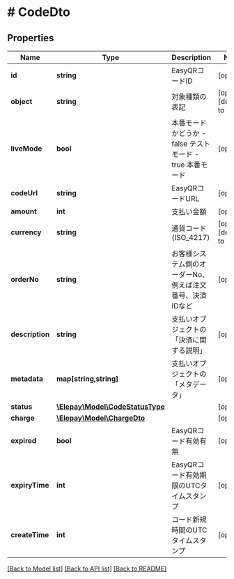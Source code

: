 # # CodeDto

## Properties

Name | Type | Description | Notes
------------ | ------------- | ------------- | -------------
**id** | **string** | EasyQRコードID | [optional] 
**object** | **string** | 対象種類の表記 | [optional] [default to 'code']
**liveMode** | **bool** | 本番モードかどうか - false テストモード - true 本番モード | [optional] 
**codeUrl** | **string** | EasyQRコードURL | [optional] 
**amount** | **int** | 支払い金額 | [optional] 
**currency** | **string** | 通貨コード (ISO_4217) | [optional] [default to 'JPY']
**orderNo** | **string** | お客様システム側のオーダーNo、例えば注文番号、決済IDなど | [optional] 
**description** | **string** | 支払いオブジェクトの「決済に関する説明」 | [optional] 
**metadata** | **map[string,string]** | 支払いオブジェクトの「メタデータ」 | [optional] 
**status** | [**\Elepay\Model\CodeStatusType**](CodeStatusType.md) |  | [optional] 
**charge** | [**\Elepay\Model\ChargeDto**](ChargeDto.md) |  | [optional] 
**expired** | **bool** | EasyQRコード有効有無 | [optional] 
**expiryTime** | **int** | EasyQRコード有効期限のUTCタイムスタンプ | [optional] 
**createTime** | **int** | コード新規時間のUTCタイムスタンプ | [optional] 

[[Back to Model list]](../../README.md#documentation-for-models) [[Back to API list]](../../README.md#documentation-for-api-endpoints) [[Back to README]](../../README.md)


